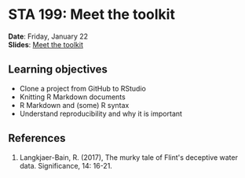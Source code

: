 # STA 199: Meet the toolkit

**Date**: Friday, January 22<br>
**Slides**: [Meet the toolkit](http://www2.stat.duke.edu/courses/Spring21/sta199.003/slides/lecture/lec_02.html)

## Learning objectives

- Clone a project from GitHub to RStudio
- Knitting R Markdown documents
- R Markdown and (some) R syntax
- Understand reproducibility and why it is important

## References

1. Langkjaer-Bain, R. (2017), The murky tale of Flint's deceptive water data.
   Significance, 14: 16-21.
